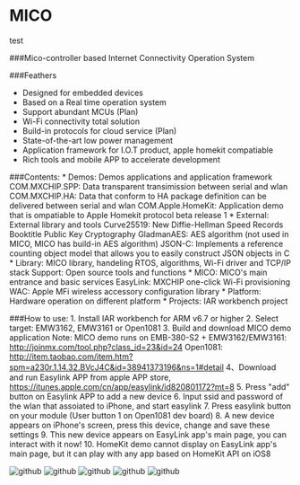MICO
====
test

###Mico-controller based Internet Connectivity Operation System


###Feathers
* Designed for embedded devices
* Based on a Real time operation system
* Support abundant MCUs (Plan)
* Wi-Fi connectivity total solution
* Build-in protocols for cloud service (Plan)
* State-of-the-art low power management
* Application framework for I.O.T product, apple homekit compatiable
* Rich tools and mobile APP to accelerate development

###Contents:
	* Demos: Demos applications and application framework
		COM.MXCHIP.SPP: Data transparent transimission between serial and wlan
		COM.MXCHIP.HA: Data that conform to HA package definition can be delivered between serial and wlan
		COM.Apple.HomeKit: Application demo that is ompatiable to Apple Homekit protocol beta release 1
	* External: External library and tools
		Curve25519: New Diffie-Hellman Speed Records Booktitle Public Key Cryptography
		GladmanAES: AES algorithm (not used in MICO, MICO has build-in AES algorithm)
		JSON-C: Implements a reference counting object model that allows you to easily construct JSON objects in C
	* Library: MICO library, handeling RTOS, algorithms, Wi-Fi driver and TCP/IP stack
		Support: Open source tools and functions
	* MICO: MICO's main entrance and basic services
		EasyLink: MXCHIP one-click Wi-Fi provisioning
		WAC: Apple MFi wireless accessory configuration library
	* Platform: Hardware operation on different platform
	* Projects: IAR workbench project

###How to use:
	1. Install IAR workbench for ARM v6.7 or higher
	2. Select target: EMW3162, EMW3161 or Open1081
	3. Build and download MICO demo application
		Note: MICO demo runs on EMB-380-S2 + EMW3162/EMW3161: http://joinmx.com/tool.php?class_id=23&id=24
			Open1081: http://item.taobao.com/item.htm?spm=a230r.1.14.32.BVcJ4C&id=38941373196&ns=1#detail
	4、Download and run Easylink APP from apple APP store, 
		https://itunes.apple.com/cn/app/easylink/id820801172?mt=8
	5. Press "add" button on Easylink APP to add a new device
	6. Input ssid and password of the wlan that assoiated to iPhone, and start easylink
	7. Press easylink button on your module (User button 1 on Open1081 dev board)
	8. A new device appears on iPhone's screen, press this device, change and save these settings
	9. This new device appears on EasyLink app's main page, you can interact with it now!
	10. HomeKit demo cannot display on EasyLink app's main page, but it can play with any app based on HomeKit API on iOS8

![github](https://raw.githubusercontent.com/MXCHIP/MICO/master/Picture/Demo1.jpg) ![github](https://raw.githubusercontent.com/MXCHIP/MICO/master/Picture/Demo2.jpg) ![github](https://raw.githubusercontent.com/MXCHIP/MICO/master/Picture/Demo3.jpg) ![github](https://raw.githubusercontent.com/MXCHIP/MICO/master/Picture/Demo4.jpg) ![github](https://raw.githubusercontent.com/MXCHIP/MICO/master/Picture/Demo5.jpg) 

